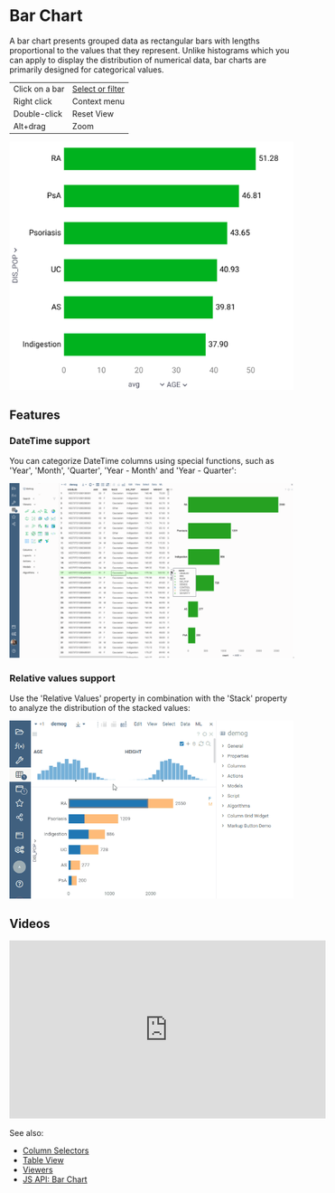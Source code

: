 <!-- TITLE: Bar Chart -->
<!-- SUBTITLE: -->

# Bar Chart

A bar chart presents grouped data as rectangular bars with lengths proportional to the values that
they represent. Unlike histograms which you can apply to display the distribution of numerical data, bar charts are primarily designed for categorical values.

|                 |              |
|-----------------|--------------|
| Click on a bar  | [Select or filter](../viewers.md#select-or-filter) |
| Right click     | Context menu |
| Double-click    | Reset View |
| Alt+drag        | Zoom   |


![Bar Chart](../../uploads/viewers/bar-chart.png "Bar Chart") 

## Features

### DateTime support

You can categorize DateTime columns using special functions, such as 'Year', 'Month', 'Quarter', 'Year - Month' and 'Year - Quarter':

![Dates in a bar chart](bar-chart-dates.gif "Dates in a bar chart")

### Relative values support

Use the 'Relative Values' property in combination with the 'Stack' property to analyze the distribution of the stacked values:

![Relative values in a bar chart](bar-chart-relative-values.gif "Relative values in a bar chart")

## Videos

<iframe width="560" height="315" src="https://www.youtube.com/embed/7MBXWzdC0-I?start=684" frameborder="0" allow="accelerometer; autoplay; clipboard-write; encrypted-media; gyroscope; picture-in-picture" allowfullscreen></iframe>

See also: 
  
* [Column Selectors](column-selectors.md)
* [Table View](../../overview/table-view.md)
* [Viewers](../viewers.md)
* [JS API: Bar Chart](https://public.datagrok.ai/js/samples/ui/viewers/types/bar-chart)
  
